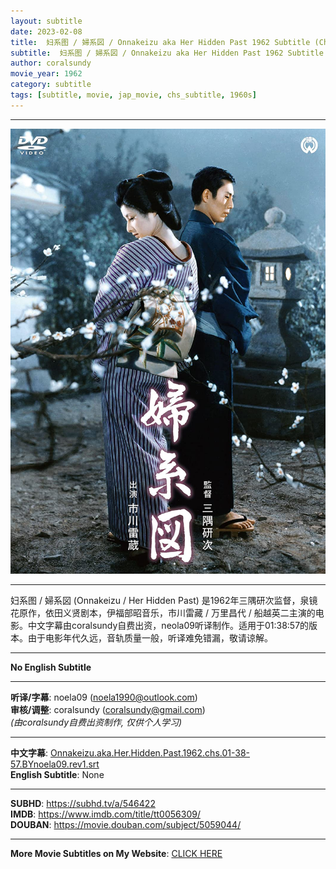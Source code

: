 ```yaml
---
layout: subtitle
date: 2023-02-08
title:  妇系图 / 婦系図 / Onnakeizu aka Her Hidden Past 1962 Subtitle (Chinese)
subtitle:  妇系图 / 婦系図 / Onnakeizu aka Her Hidden Past 1962 Subtitle (Chinese)
author: coralsundy
movie_year: 1962
category: subtitle
tags: [subtitle, movie, jap_movie, chs_subtitle, 1960s]
---
```


------

<img src="../assets/tt0056309.jpg" alt="tt0056309_cover_art" />

------

妇系图 / 婦系図 (Onnakeizu / Her Hidden Past) 是1962年三隅研次监督，泉镜花原作，依田义贤剧本，伊福部昭音乐，市川雷藏 / 万里昌代 / 船越英二主演的电影。中文字幕由coralsundy自费出资，neola09听译制作。适用于01:38:57的版本。由于电影年代久远，音轨质量一般，听译难免错漏，敬请谅解。

------

**No English Subtitle**

------

**听译/字幕**: noela09 (noela1990@outlook.com)<br>
**审核/调整**: coralsundy (coralsundy@gmail.com)<br>
*(由coralsundy自费出资制作, 仅供个人学习)*

------

**中文字幕**: [Onnakeizu.aka.Her.Hidden.Past.1962.chs.01-38-57.BYnoela09.rev1.srt](../subtitles/Onnakeizu.aka.Her.Hidden.Past.1962.chs.01-38-57.BYnoela09.rev1.srt)<br>
**English Subtitle**: None

------

**SUBHD**: <https://subhd.tv/a/546422><br>
**IMDB**: <https://www.imdb.com/title/tt0056309/><br>
**DOUBAN**: <https://movie.douban.com/subject/5059044/>

------

**More Movie Subtitles on My Website**: <a href='{% post_url 2021-01-10-subtitles-summary-list %}'>CLICK HERE</a>


